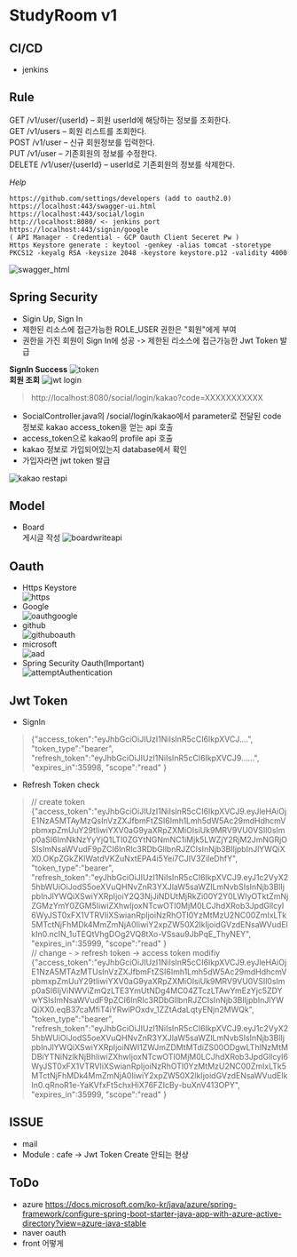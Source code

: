 # StudyRoom v1
## CI/CD
- jenkins

## Rule
GET /v1/user/{userId} – 회원 userId에 해당하는 정보를 조회한다.  
GET /v1/users – 회원 리스트를 조회한다.  
POST /v1/user – 신규 회원정보를 입력한다.  
PUT /v1/user – 기존회원의 정보를 수정한다.  
DELETE /v1/user/{userId} – userId로 기존회원의 정보를 삭제한다.  

<i>Help</i>
```
https://github.com/settings/developers (add to oauth2.0)
https://localhost:443/swagger-ui.html
https://localhost:443/social/login
http://localhost:8080/ <- jenkins port
https://localhost:443/signin/google
( API Manager - Credential - GCP Oauth Client Seceret Pw )  
Https Keystore generate : keytool -genkey -alias tomcat -storetype PKCS12 -keyalg RSA -keysize 2048 -keystore keystore.p12 -validity 4000
```
![swagger_html](https://user-images.githubusercontent.com/34512538/64470974-6f060880-d186-11e9-9797-76e971781f01.PNG)
## Spring Security
- Sigin Up, Sign In
- 제한된 리소스에 접근가능한 ROLE_USER 권한은 "회원"에게 부여
- 권한을 가진 회원이 Sign In에 성공 -> 제한된 리소스에 접근가능한 Jwt Token 발급  

<b>SignIn Success</b>
![token](https://user-images.githubusercontent.com/34512538/64478039-58d76700-d1dd-11e9-96a8-cabebfe7e066.PNG)  
<b>회원 조회</b>
![jwt login](https://user-images.githubusercontent.com/34512538/64483342-1d6b8580-d23b-11e9-8112-01a7a3af5483.PNG)  

> http://localhost:8080/social/login/kakao?code=XXXXXXXXXXX
- SocialController.java의 /social/login/kakao에서 parameter로 전달된 code 정보로 kakao access_token을 얻는 api 호출  
- access_token으로 kakao의 profile api 호출
- kakao 정보로 가입되어있는지 database에서 확인
- 가입자라면 jwt token 발급  

![kakao restapi](https://user-images.githubusercontent.com/34512538/64781295-7caff980-d59d-11e9-884d-85400673d656.PNG)
## Model
- Board  
게시글 작성
![boardwriteapi](https://user-images.githubusercontent.com/34512538/64876015-3768f600-d689-11e9-9e46-9121ca0bcf3a.PNG)
## Oauth
- Https Keystore  
![https](https://user-images.githubusercontent.com/34512538/64970223-56ad9080-d8e0-11e9-8b71-f0a984b84f38.PNG)  
- Google  
![oauthgoogle](https://user-images.githubusercontent.com/34512538/65257015-7c82a180-db3b-11e9-9be0-e735f0940853.PNG)  
- github  
![githuboauth](https://user-images.githubusercontent.com/34512538/65892204-da877280-e3e0-11e9-9263-331b55c1a858.PNG)  
- microsoft  
![aad](https://user-images.githubusercontent.com/34512538/66216590-b9849180-e700-11e9-9ee6-f2330602d7ee.PNG)  
- Spring Security Oauth(Important)  
![attemptAuthentication](https://user-images.githubusercontent.com/34512538/65437485-d5fe0f80-de5e-11e9-8254-edae5e261066.PNG)  
## Jwt Token
- SignIn  
> {"access_token":"eyJhbGciOiJIUzI1NiIsInR5cCI6IkpXVCJ....",
"token_type":"bearer",
"refresh_token":"eyJhbGciOiJIUzI1NiIsInR5cCI6IkpXVCJ9......",
"expires_in":35998,
"scope":"read"
}  
- Refresh Token check  
> // create token
{"access_token":"eyJhbGciOiJIUzI1NiIsInR5cCI6IkpXVCJ9.eyJleHAiOjE1NzA5MTAyMzQsInVzZXJfbmFtZSI6Imh1Lmh5dW5Ac29mdHdhcmVpbmxpZmUuY29tIiwiYXV0aG9yaXRpZXMiOlsiUk9MRV9VU0VSIl0sImp0aSI6ImNkNzYyYjQ1LTI0ZGYtNGNmNC1iMjk5LWZjY2RjM2JmNGRjOSIsImNsaWVudF9pZCI6InRlc3RDbGllbnRJZCIsInNjb3BlIjpbInJlYWQiXX0.OKpZGkZKlWatdVKZuNxtEPA4i5Yei7CJIV3ZileDhfY",
"token_type":"bearer",
"refresh_token":"eyJhbGciOiJIUzI1NiIsInR5cCI6IkpXVCJ9.eyJ1c2VyX25hbWUiOiJodS5oeXVuQHNvZnR3YXJlaW5saWZlLmNvbSIsInNjb3BlIjpbInJlYWQiXSwiYXRpIjoiY2Q3NjJiNDUtMjRkZi00Y2Y0LWIyOTktZmNjZGMzYmY0ZGM5IiwiZXhwIjoxNTcwOTI0MjM0LCJhdXRob3JpdGllcyI6WyJST0xFX1VTRVIiXSwianRpIjoiNzRhOTI0YzMtMzU2NC00ZmIxLTk5MTctNjFhMDk4MmZmNjA0IiwiY2xpZW50X2lkIjoidGVzdENsaWVudElkIn0.ncIN_1uTEQtVhgDOg2VQ8tXo-VSsau9JbPqE_ThyNEY",
"expires_in":35999,
"scope":"read"
}   
> // change - > refresh token -> access token modifiy
{"access_token":"eyJhbGciOiJIUzI1NiIsInR5cCI6IkpXVCJ9.eyJleHAiOjE1NzA5MTAzMTUsInVzZXJfbmFtZSI6Imh1Lmh5dW5Ac29mdHdhcmVpbmxpZmUuY29tIiwiYXV0aG9yaXRpZXMiOlsiUk9MRV9VU0VSIl0sImp0aSI6IjViNWViZmQzLTE3YmUtNDg4MC04ZTczLTAwYmEzYjc5ZDYwYSIsImNsaWVudF9pZCI6InRlc3RDbGllbnRJZCIsInNjb3BlIjpbInJlYWQiXX0.eqB37caMfiT4iYRwlPOxdv_1ZZtAdaLqtyENjn2MWQk",
"token_type":"bearer",
"refresh_token":"eyJhbGciOiJIUzI1NiIsInR5cCI6IkpXVCJ9.eyJ1c2VyX25hbWUiOiJodS5oeXVuQHNvZnR3YXJlaW5saWZlLmNvbSIsInNjb3BlIjpbInJlYWQiXSwiYXRpIjoiNWI1ZWJmZDMtMTdiZS00ODgwLThlNzMtMDBiYTNiNzlkNjBhIiwiZXhwIjoxNTcwOTI0MjM0LCJhdXRob3JpdGllcyI6WyJST0xFX1VTRVIiXSwianRpIjoiNzRhOTI0YzMtMzU2NC00ZmIxLTk5MTctNjFhMDk4MmZmNjA0IiwiY2xpZW50X2lkIjoidGVzdENsaWVudElkIn0.qRnoR1e-YaKVfxFt5chxHiX76FZIcBy-buXnV413OPY",
"expires_in":35999,
"scope":"read"
}  

## ISSUE
- mail 
- Module : cafe -> Jwt Token Create 안되는 현상
## ToDo
- azure https://docs.microsoft.com/ko-kr/java/azure/spring-framework/configure-spring-boot-starter-java-app-with-azure-active-directory?view=azure-java-stable  
- naver oauth
- front 어떻게 


